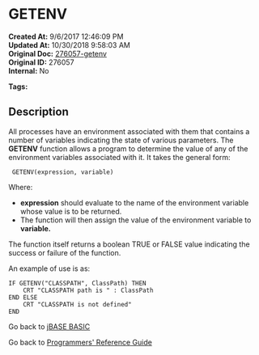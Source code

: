 # GETENV

**Created At:** 9/6/2017 12:46:09 PM  
**Updated At:** 10/30/2018 9:58:03 AM  
**Original Doc:** [276057-getenv](https://docs.jbase.com/36868-jbase-basic/276057-getenv)  
**Original ID:** 276057  
**Internal:** No  

**Tags:**
<badge text='jbase environment  setup' vertical='middle' />

## Description

All processes have an environment associated with them that contains a number of variables indicating the state of various parameters. The **GETENV** function allows a program to determine the value of any of the environment variables associated with it. It takes the general form:

```
 GETENV(expression, variable)
```

Where:

- **expression** should evaluate to the name of the environment variable whose value is to be returned.
- The function will then assign the value of the environment variable to **variable.**

The function itself returns a boolean TRUE or FALSE value indicating the success or failure of the function.

An example of use is as:

```
IF GETENV("CLASSPATH", ClassPath) THEN
    CRT "CLASSPATH path is " : ClassPath
END ELSE
    CRT "CLASSPATH is not defined"
END
```

Go back to [jBASE BASIC](./../README.md)

Go back to [Programmers' Reference Guide](./../../reference-guides/jbc/README.md)

  
<PageFooter />
